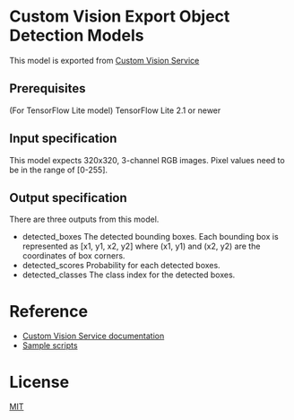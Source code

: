 ﻿# Custom Vision Export Object Detection Models
This model is exported from [Custom Vision Service](https://customvision.ai)

## Prerequisites
(For TensorFlow Lite model) TensorFlow Lite 2.1 or newer

## Input specification
This model expects 320x320, 3-channel RGB images. Pixel values need to be in the range of [0-255].

## Output specification
There are three outputs from this model.

* detected_boxes
The detected bounding boxes. Each bounding box is represented as [x1, y1, x2, y2] where (x1, y1) and (x2, y2) are the coordinates of box corners.
* detected_scores
Probability for each detected boxes.
* detected_classes
The class index for the detected boxes.

# Reference
* [Custom Vision Service documentation](https://docs.microsoft.com/en-us/azure/cognitive-services/custom-vision-service/)
* [Sample scripts](https://github.com/Azure-Samples/customvision-export-samples)

# License
[MIT](https://choosealicense.com/licenses/mit/)

